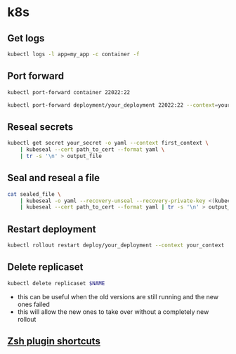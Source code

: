 # k8s

## Get logs
```bash
kubectl logs -l app=my_app -c container -f
```

## Port forward
```bash
kubectl port-forward container 22022:22

kubectl port-forward deployment/your_deployment 22022:22 --context=your_k8s_context
```

## Reseal secrets
```bash
kubectl get secret your_secret -o yaml --context first_context \
	| kubeseal --cert path_to_cert --format yaml \
	| tr -s '\n' > output_file
```

## Seal and reseal a file
```bash
cat sealed_file \
	| kubeseal -o yaml --recovery-unseal --recovery-private-key <(kubectl get secret -n kube-system sealed-secrets-key -o yaml --context your_context) \
	| kubeseal --cert path_to_cert --format yaml | tr -s '\n' > output_file
```

## Restart deployment
```bash
kubectl rollout restart deploy/your_deployment --context your_context
```

## Delete replicaset
```bash
kubectl delete replicaset $NAME
```
- this can be useful when the old versions are still running and the new ones failed
- this will allow the new ones to take over without a completely new rollout

## [Zsh plugin shortcuts](https://github.com/ohmyzsh/ohmyzsh/tree/master/plugins/kubectl)